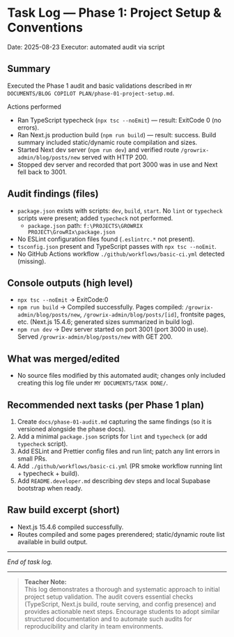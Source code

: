 # Task Log — Phase 1: Project Setup & Conventions

Date: 2025-08-23
Executor: automated audit via script

## Summary
Executed the Phase 1 audit and basic validations described in `MY DOCUMENTS/BLOG COPILOT PLAN/phase-01-project-setup.md`.

Actions performed
- Ran TypeScript typecheck (`npx tsc --noEmit`) — result: ExitCode 0 (no errors).
- Ran Next.js production build (`npm run build`) — result: success. Build summary included static/dynamic route compilation and sizes.
- Started Next dev server (`npm run dev`) and verified route `/growrix-admin/blog/posts/new` served with HTTP 200.
- Stopped dev server and recorded that port 3000 was in use and Next fell back to 3001.

## Audit findings (files)
- `package.json` exists with scripts: `dev`, `build`, `start`. No `lint` or `typecheck` scripts were present; added `typecheck` not performed.
  - `package.json` path: `f:\PROJECTS\GROWRIX PROJECT\GrowRIx\package.json`
- No ESLint configuration files found (`.eslintrc.*` not present).
- `tsconfig.json` present and TypeScript passes with `npx tsc --noEmit`.
- No GitHub Actions workflow `./github/workflows/basic-ci.yml` detected (missing).

## Console outputs (high level)
- `npx tsc --noEmit` -> ExitCode:0
- `npm run build` -> Compiled successfully. Pages compiled: `/growrix-admin/blog/posts/new`, `/growrix-admin/blog/posts/[id]`, frontsite pages, etc. (Next.js 15.4.6; generated sizes summarized in build log).
- `npm run dev` -> Dev server started on port 3001 (port 3000 in use). Served `/growrix-admin/blog/posts/new` with GET 200.

## What was merged/edited
- No source files modified by this automated audit; changes only included creating this log file under `MY DOCUMENTS/TASK DONE/`.

## Recommended next tasks (per Phase 1 plan)
1. Create `docs/phase-01-audit.md` capturing the same findings (so it is versioned alongside the phase docs).
2. Add a minimal `package.json` scripts for `lint` and `typecheck` (or add `typecheck` script).
3. Add ESLint and Prettier config files and run lint; patch any lint errors in small PRs.
4. Add `./github/workflows/basic-ci.yml` (PR smoke workflow running lint + typecheck + build).
5. Add `README.developer.md` describing dev steps and local Supabase bootstrap when ready.

## Raw build excerpt (short)
- Next.js 15.4.6 compiled successfully.
- Routes compiled and some pages prerendered; static/dynamic route list available in build output.

---

*End of task log.*

---

> **Teacher Note:**  
> This log demonstrates a thorough and systematic approach to initial project setup validation. The audit covers essential checks (TypeScript, Next.js build, route serving, and config presence) and provides actionable next steps. Encourage students to adopt similar structured documentation and to automate such audits for reproducibility and clarity in team environments.